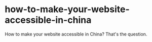 how-to-make-your-website-accessible-in-china
============================================

How to make your website accessible in China? That's the question.
